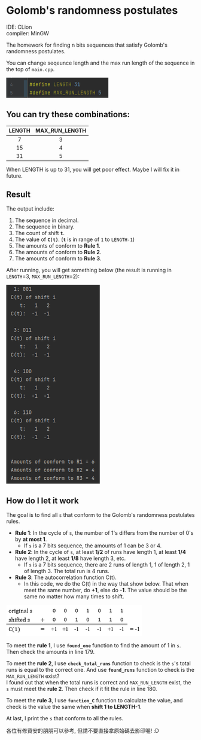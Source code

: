 # Golomb's randomness postulates

IDE: CLion  
compiler: MinGW

The homework for finding n bits sequences that satisfy Golomb's randomness postulates.  

You can change seqeunce length and the max run length of the sequence in the top of `main.cpp`.  

![This image is the top of main.cpp.](/img/01_define.png "This is the top of main.cpp.")  

## You can try these combinations:

 | LENGTH  | MAX_RUN_LENGTH |
 | :-------------: |:-------------:|
 | 7      | 3     |
 | 15      | 4     |
 | 31      | 5     |

When LENGTH is up to 31, you will get poor effect. Maybe I will fix it in future.

## Result
The output include:
1. The sequence in decimal.
1. The sequence in binary.
1. The count of shift **`t`**. 
1. The value of **`C(t)`**. (**`t`** is in range of `1` to `LENGTH-1`)
1. The amounts of conform to **Rule 1**.
1. The amounts of conform to **Rule 2**.
1. The amounts of conform to **Rule 3**.

After running, you will get something below (the result is running in `LENGTH`=3, `MAX_RUN_LENGTH`=2):  

![This image is the result when LENGTH=3 and MAX_RUN_LENGTH=2.](/img/02_result_example.png "This image is the result when LENGTH=3 and MAX_RUN_LENGTH=2.") 


## How do I let it work
The goal is to find all `s` that conform to the Golomb's randomness postulates rules.  


* **Rule 1**: In the cycle of `s`, the number of 1's differs from the number of 0's by **at most 1**. 
  * If `s` is a 7 bits sequence, the amounts of 1 can be 3 or 4.
* **Rule 2**: In the cycle of `s`, at least **1/2** of runs have length 1, at least **1/4** have length 2, at least **1/8** have length 3, etc. 
  * If `s` is a 7 bits sequence, there are 2 runs of length 1, 1 of length 2, 1 of length 3. The total run is 4 runs.
* **Rule 3**: The autocorrelation function C(t).
  * In this code, we do the C(t) in the way that show below. That when meet the same number, do **+1**, else do **-1**. The value should be the same no matter how many times to shift. 
 
![This image is the C(t) fuction.](/img/03_CT.png "This image is the C(t) fuction.")

To meet the **rule 1**, I use **`found_one`** function to find the amount of 1 in `s`. Then check the amounts in line 179.  

To meet the **rule 2**, I use **`check_total_runs`** function to check is the `s`'s total runs is equal to the correct one. And use **`found_runs`** function to check is the `MAX_RUN_LENGTH` exist?  
I found out that when the total runs is correct and `MAX_RUN_LENGTH` exist, the `s` must meet the **rule 2**.  Then check if it fit the rule in line 180.

To meet the **rule 3**, I use **`function_C`** function to calculate the value, and check is the value the same when **shift 1 to LENGTH-1**.

At last, I print the `s` that conform to all the rules. 

各位有修資安的朋朋可以參考, 但請不要直接拿原始碼去影印喔! :D
